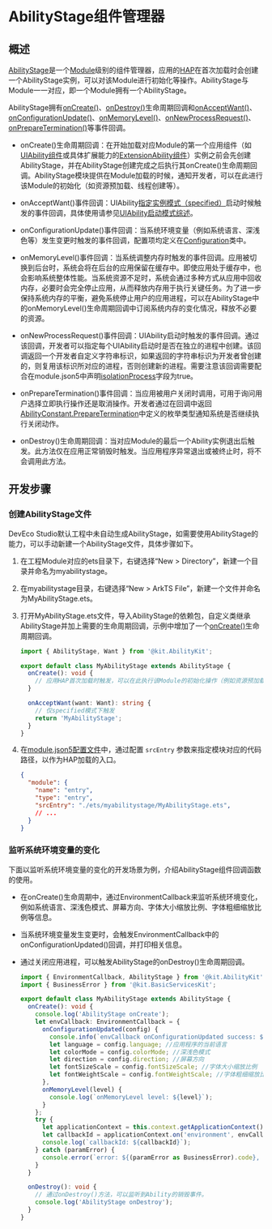 # AbilityStage组件管理器

<!--Kit: Ability Kit-->
<!--Subsystem: Ability-->
<!--Owner: @zexin_c-->
<!--Designer: @li-weifeng2-->
<!--Tester: @lixueqing513-->
<!--Adviser: @huipeizi-->

## 概述

[AbilityStage](../reference/apis-ability-kit/js-apis-app-ability-abilityStage.md)是一个[Module](../quick-start/application-package-overview.md#应用的多module设计机制)级别的组件管理器，应用的[HAP](../quick-start/hap-package.md)在首次加载时会创建一个AbilityStage实例，可以对该Module进行初始化等操作。AbilityStage与Module一一对应，即一个Module拥有一个AbilityStage。

AbilityStage拥有[onCreate()](../reference/apis-ability-kit/js-apis-app-ability-abilityStage.md#oncreate)、[onDestroy()](../reference/apis-ability-kit/js-apis-app-ability-abilityStage.md#ondestroy12)生命周期回调和[onAcceptWant()](../reference/apis-ability-kit/js-apis-app-ability-abilityStage.md#onacceptwant)、[onConfigurationUpdate()](../reference/apis-ability-kit/js-apis-app-ability-abilityStage.md#onconfigurationupdate)、[onMemoryLevel()](../reference/apis-ability-kit/js-apis-app-ability-abilityStage.md#onmemorylevel)、[onNewProcessRequest()](../reference/apis-ability-kit/js-apis-app-ability-abilityStage.md#onnewprocessrequest11)、[onPrepareTermination()](../reference/apis-ability-kit/js-apis-app-ability-abilityStage.md#onpreparetermination15)等事件回调。

- onCreate()生命周期回调：在开始加载对应Module的第一个应用组件（如[UIAbility组件](../reference/apis-ability-kit/js-apis-app-ability-uiAbility.md)或具体扩展能力的[ExtensionAbility组件](../reference/apis-ability-kit/js-apis-app-ability-extensionAbility.md)）实例之前会先创建AbilityStage，并在AbilityStage创建完成之后执行其onCreate()生命周期回调。AbilityStage模块提供在Module加载的时候，通知开发者，可以在此进行该Module的初始化（如资源预加载、线程创建等）。

- onAcceptWant()事件回调：UIAbility[指定实例模式（specified）](uiability-launch-type.md#specified启动模式)启动时候触发的事件回调，具体使用请参见[UIAbility启动模式综述](uiability-launch-type.md)。

- onConfigurationUpdate()事件回调：当系统环境变量（例如系统语言、深浅色等）发生变更时触发的事件回调，配置项均定义在[Configuration](../reference/apis-ability-kit/js-apis-app-ability-configuration.md)类中。

- onMemoryLevel()事件回调：当系统调整内存时触发的事件回调。应用被切换到后台时，系统会将在后台的应用保留在缓存中。即使应用处于缓存中，也会影响系统整体性能。当系统资源不足时，系统会通过多种方式从应用中回收内存，必要时会完全停止应用，从而释放内存用于执行关键任务。为了进一步保持系统内存的平衡，避免系统停止用户的应用进程，可以在AbilityStage中的onMemoryLevel()生命周期回调中订阅系统内存的变化情况，释放不必要的资源。

- onNewProcessRequest()事件回调：UIAbility启动时触发的事件回调。通过该回调，开发者可以指定每个UIAbility启动时是否在独立的进程中创建。该回调返回一个开发者自定义字符串标识，如果返回的字符串标识为开发者曾创建的，则复用该标识所对应的进程，否则创建新的进程。需要注意该回调需要配合在module.json5中声明[isolationProcess](../quick-start/module-configuration-file.md#abilities标签)字段为true。

- onPrepareTermination()事件回调：当应用被用户关闭时调用，可用于询问用户选择立即执行操作还是取消操作。开发者通过在回调中返回[AbilityConstant.PrepareTermination](../reference/apis-ability-kit/js-apis-app-ability-abilityConstant.md#preparetermination15)中定义的枚举类型通知系统是否继续执行关闭动作。

- onDestroy()生命周期回调：当对应Module的最后一个Ability实例退出后触发。此方法仅在应用正常销毁时触发。当应用程序异常退出或被终止时，将不会调用此方法。


## 开发步骤

### 创建AbilityStage文件

DevEco Studio默认工程中未自动生成AbilityStage，如需要使用AbilityStage的能力，可以手动新建一个AbilityStage文件，具体步骤如下。


1. 在工程Module对应的ets目录下，右键选择“New &gt; Directory”，新建一个目录并命名为myabilitystage。

2. 在myabilitystage目录，右键选择“New &gt; ArkTS File”，新建一个文件并命名为MyAbilityStage.ets。

3. 打开MyAbilityStage.ets文件，导入AbilityStage的依赖包，自定义类继承AbilityStage并加上需要的生命周期回调，示例中增加了一个[onCreate()](../reference/apis-ability-kit/js-apis-app-ability-abilityStage.md#oncreate)生命周期回调。

    ```ts
    import { AbilityStage, Want } from '@kit.AbilityKit';
    
    export default class MyAbilityStage extends AbilityStage {
      onCreate(): void {
        // 应用HAP首次加载时触发，可以在此执行该Module的初始化操作（例如资源预加载、线程创建等）。
      }

      onAcceptWant(want: Want): string {
        // 仅specified模式下触发
        return 'MyAbilityStage';
      }
    }
    ```

4. 在[module.json5配置文件](../quick-start/module-configuration-file.md)中，通过配置 `srcEntry` 参数来指定模块对应的代码路径，以作为HAP加载的入口。

    ```json
    {
      "module": {
        "name": "entry",
        "type": "entry",
        "srcEntry": "./ets/myabilitystage/MyAbilityStage.ets",
        // ...
      }
    }
    ```

### 监听系统环境变量的变化

下面以监听系统环境变量的变化的开发场景为例，介绍AbilityStage组件回调函数的使用。

- 在onCreate()生命周期中，通过EnvironmentCallback来监听系统环境变化，例如系统语言、深浅色模式、屏幕方向、字体大小缩放比例、字体粗细缩放比例等信息。

- 当系统环境变量发生变更时，会触发EnvironmentCallback中的onConfigurationUpdated()回调，并打印相关信息。

- 通过关闭应用进程，可以触发AbilityStage的onDestroy()生命周期回调。

    ```ts
    import { EnvironmentCallback, AbilityStage } from '@kit.AbilityKit';
    import { BusinessError } from '@kit.BasicServicesKit';

    export default class MyAbilityStage extends AbilityStage {
      onCreate(): void {
        console.log('AbilityStage onCreate');
        let envCallback: EnvironmentCallback = {
          onConfigurationUpdated(config) {
            console.info(`envCallback onConfigurationUpdated success: ${JSON.stringify(config)}`);
            let language = config.language; //应用程序的当前语言
            let colorMode = config.colorMode; //深浅色模式
            let direction = config.direction; //屏幕方向
            let fontSizeScale = config.fontSizeScale; //字体大小缩放比例
            let fontWeightScale = config.fontWeightScale; //字体粗细缩放比例
          },
          onMemoryLevel(level) {
            console.log(`onMemoryLevel level: ${level}`);
          }
        };
        try {
          let applicationContext = this.context.getApplicationContext();
          let callbackId = applicationContext.on('environment', envCallback);
          console.log(`callbackId: ${callbackId}`);
        } catch (paramError) {
          console.error(`error: ${(paramError as BusinessError).code}, ${(paramError as BusinessError).message}`);
        }
      }

      onDestroy(): void {
        // 通过onDestroy()方法，可以监听到Ability的销毁事件。
        console.log('AbilityStage onDestroy');
      }
    }
    ```
